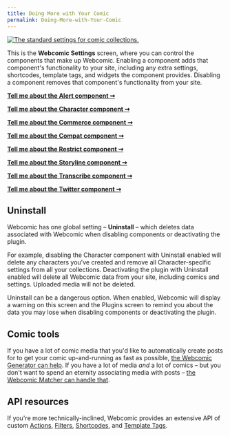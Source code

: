 ```yaml
---
title: Doing More with Your Comic
permalink: Doing-More-with-Your-Comic
---
```


[![The standard settings for comic collections.][img-1]][img-1]

This is the **Webcomic Settings** screen, where you can control the components
that make up Webcomic. Enabling a component adds that component's functionality
to your site, including any extra settings, shortcodes, template tags, and
widgets the component provides. Disabling a component removes that component's
functionality from your site.

**[Tell me about the Alert component ⇝](Alert)**

**[Tell me about the Character component ⇝](Taxonomies)**

**[Tell me about the Commerce component ⇝](Commerce)**

**[Tell me about the Compat component ⇝](Compat)**

**[Tell me about the Restrict component ⇝](Restrict)**

**[Tell me about the Storyline component ⇝](Taxonomies)**

**[Tell me about the Transcribe component ⇝](Transcribe)**

**[Tell me about the Twitter component ⇝](Twitter)**

## Uninstall

Webcomic has one global setting – **Uninstall** – which deletes data associated
with Webcomic when disabling components or deactivating the plugin.

For example, disabling the Character component with Uninstall enabled will
delete any characters you've created and remove all Character-specific settings
from all your collections. Deactivating the plugin with Uninstall enabled will
delete all Webcomic data from your site, including comics and settings. Uploaded
media will not be deleted.

Uninstall can be a dangerous option. When enabled, Webcomic will display a
warning on this screen and the Plugins screen to remind you about the data you
may lose when disabling components or deactivating the plugin.

## Comic tools

If you have a lot of comic media that you'd like to automatically create posts
for to get your comic up-and-running as fast as possible, [the Webcomic
Generator can help][url-1]. If you have a lot of media _and_ a lot of comics –
but you don't want to spend an eternity associating media with posts – [the
Webcomic Matcher can handle that][url-2].

[img-1]: srv/Doing-More-with-Your-Comic.png
[url-1]: Generating-Comics
[url-2]: Matching-Comics

## API resources

If you're more technically-inclined, Webcomic provides an extensive API of
custom [Actions](Actions), [Filters](Filters), [Shortcodes](Shortcodes), and
[Template Tags](Template-Tags).
